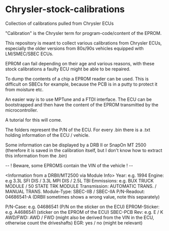 # Chrysler-stock-calibrations
Collection of calibrations pulled from Chrysler ECUs

"Calibration" is the Chrysler term for program-code/content of the EPROM.

This repository is meant to collect various calibrations from Chrysler ECUs, especially the older versions from 80s/90s vehicles equipped with LM/SMEC/SBEC ECUs.

EPROM can fail depending on their age and various reasons, with these stock calibrations a faulty ECU might be able to be repaired.

To dump the contents of a chip a EPROM reader can be used. This is difficult on SBECs for example, because the PCB is in a putty to protect it from moisture etc. 

An easier way is to use MPTune and a FTDI interface. The ECU can be bootstrapped and then have the content of the EPROM transmitted by the microcontroller.

A tutorial for this will come.

The folders represent the P/N of the ECU. 
For every .bin there is a .txt holding information of the ECU / vehicle.

Some information can be displayed by a DRB II or SnapOn MT 2500 (therefore it is saved in the calibration itself, but I don't know how to extract this information from the .bin)


-- ! Beware, some EPROMS contain the VIN of the vehicle ! --


<Information from a DRBII/MT2500 via Module Info>
Year:	e.g. 1994
Engine:	e.g 3.3L SFI DIS / 3.3L MPI DIS / 2.5L TBI
Emmissions:	e.g. BUX TRUCK MODULE / 50 STATE TRK MODULE
Transmission:	AUTOMATIC TRANS. / MANUAL TRANS.
Module-Type:  SBEC-IIB / SBEC-IIA
P/N-Readout: 04686541-A (DRBII sometimes shows a wrong value, note this separately)

<physical Information of the vehicle>
P/N-Case:	e.g. 04686541 (P/N on the sticker on the ECU)
EPROM-Sticker:	e.g. A4686541 (sticker on the EPROM of the ECU)
SBEC-PCB Rev: e.g. E / K
AWD/FWD:	AWD / FWD (might also be derived from the VIN in the ECU, otherwise count the driveshafts)
EGR:	yes / no (might be relevant)
